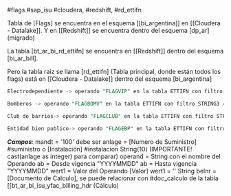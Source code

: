 #flags #sap_isu #cloudera, #redshift, #rd_ettifn 


Tabla de [Flags] se encuentra en el esquema [[bi_argentina]] en [[Cloudera - Datalake]]. Y en [[Redshift]] se encuentra dentro del esquema [dp_ar] (migrado)

La tabla [bt_ar_bi_rd_ettifn] se encuentra en [[Redshift]]  dentro del esquema [bi_ar_bill].


Pero la tabla raiz se llama [rd_ettifn] (Tabla principal, donde están todos los flags) está en [[Cloudera - Datalake]] dentro del esquema [bi_argentina] 

``` SQL 
Electrodependiente -> operando "FLAGVIP" en la tabla ETTIFN con filtro STRING3 = 'X' y campo AB = Desde y BIS = Hasta la fecha que busques

Bomberos -> operando "FLAGBOMV" en la tabla ETTIFN con filtro STRING3 = 'X' y campo AB = Desde y BIS = Hasta la fecha que busques

Club de barrios-> operando "FLAGCLUB" en la tabla ETTIFN con filtro STRING3 = 'X' y campo AB = Desde y BIS = Hasta la fecha que busques

Entidad bien publico-> operando "FLAGEBP" en la tabla ETTIFN con filtro STRING3 = 'X' y campo AB = Desde y BIS = Hasta la fecha que busques
```


***Campos***:
mandt = '100' debe ser
anlage = [Numero de Suministro] #suministro o [Instalación] #instalacion String(10) (IMPORTANTE! cast(anlage as integer) para comparar)
operand = String con el nombre del Operando
ab = Desde vigencia "YYYYMMDD"
ab = Hasta vigencia "YYYYMMDD"
wert1 = Valor del Operando [Valor]
wert1 = '' String
belnr = [Documento de Calculo], se puede relacionar con #doc_calculo de la tabla [[bt_ar_bi_isu_yfac_billing_hdr (Cálculo)